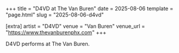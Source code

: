 +++
title = "D4VD at The Van Buren"
date = 2025-08-06
template = "page.html"
slug = "2025-08-06-d4vd"

[extra]
artist = "D4VD"
venue = "Van Buren"
venue_url = "https://www.thevanburenphx.com"
+++

D4VD performs at The Van Buren.

